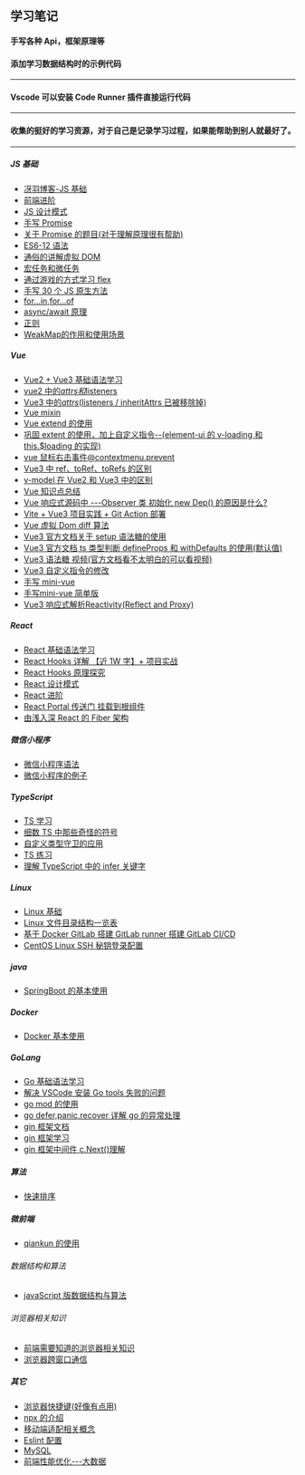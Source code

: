 <!--
 * @Author: your name
 * @Date: 2021-03-30 23:20:13
 * @LastEditTime: 2021-12-10 22:01:49
 * @LastEditors: GZH
 * @Description: In User Settings Edit
 * @FilePath: \rewrite\README.md
-->

## 学习笔记

#### 手写各种 Api，框架原理等

#### 添加学习数据结构时的示例代码

---

#### Vscode 可以安装 Code Runner 插件直接运行代码

---

#### 收集的挺好的学习资源，对于自己是记录学习过程，如果能帮助到别人就最好了。

---

##### JS 基础

- [冴羽博客-JS 基础](https://github.com/mqyqingfeng/Blog)
- [前端进阶](https://github.com/sl1673495/blogs/issues/37)
- [JS 设计模式](https://juejin.cn/book/6844733790204461070)
- [手写 Promise](https://www.bilibili.com/video/BV1GA411x7z1?p=25)
- [关于 Promise 的题目(对于理解原理很有帮助)](https://juejin.cn/post/6844904077537574919#heading-3)
- [ES6-12 语法](https://juejin.cn/post/6995334897065787422?share_token=1138e1e2-98cd-462d-9e69-fed483c410f3#heading-2)
- [通俗的讲解虚拟 DOM](https://juejin.cn/post/6994959998283907102#heading-0)
- [宏任务和微任务](https://juejin.cn/post/6844904004007247880#heading-10)
- [通过游戏的方式学习 flex](http://flexboxfroggy.com/#zh-cn)
- [手写 30 个 JS 原生方法](https://juejin.cn/post/7002248038529892383#heading-4)
- [for...in,for...of](https://www.zhangxinxu.com/wordpress/2018/08/for-in-es6-for-of/)
- [async/await 原理](https://juejin.cn/post/7007031572238958629)
- [正则](https://juejin.cn/post/6844903845227659271#heading-0)
- [WeakMap的作用和使用场景](https://www.jianshu.com/p/f698d90836f4)

##### Vue

- [Vue2 + Vue3 基础语法学习](https://www.bilibili.com/video/BV1Zy4y1K7SH)
- [vue2 中的$attrs和$listeners](https://segmentfault.com/a/1190000022708579)
- [Vue3 中的$attrs($listeners / inheritAttrs 已被移除掉) ](https://codeantenna.com/a/VJIajdNC5s)
- [Vue mixin](https://segmentfault.com/a/1190000014991578)
- [Vue extend 的使用](https://www.jianshu.com/p/7f5c4d0804ce)
- [巩固 extent 的使用，加上自定义指令--(element-ui 的 v-loading 和 this.$loading 的实现)](https://segmentfault.com/a/1190000018535744)
- [vue 鼠标右击事件@contextmenu.prevent](https://blog.csdn.net/jyn15159/article/details/116445826)
- [Vue3 中 ref、toRef、toRefs 的区别](https://juejin.cn/post/6954789258607460359)
- [v-model 在 Vue2 和 Vue3 中的区别](https://juejin.cn/post/6970210247726071845)
- [Vue 知识点总结](https://juejin.cn/post/6984210440276410399#heading-0)
- [Vue 响应式源码中 ---Observer 类 初始化 new Dep() 的原因是什么?](https://zhuanlan.zhihu.com/p/351145163)
- [Vite + Vue3 项目实践 + Git Action 部署](https://www.bilibili.com/video/BV1vX4y1K7bQ?p=15)
- [Vue 虚拟 Dom diff 算法](https://www.bilibili.com/video/BV1Ph41117hq)
- [Vue3 官方文档关于 setup 语法糖的使用](https://v3.cn.vuejs.org/api/sfc-script-setup.html#%E5%9F%BA%E6%9C%AC%E8%AF%AD%E6%B3%95)
- [Vue3 官方文档 ts 类型判断 defineProps 和 withDefaults 的使用(默认值)](https://v3.cn.vuejs.org/api/sfc-script-setup.html#%E4%BB%85%E9%99%90-typescript-%E7%9A%84%E5%8A%9F%E8%83%BD)
- [Vue3 语法糖 视频(官方文档看不太明白的可以看视频)](https://www.bilibili.com/video/BV1Rb4y1C7p3)
- [Vue3 自定义指令的修改](https://juejin.cn/post/6968996649515515917#heading-2)
- [手写 mini-vue](https://www.bilibili.com/video/BV1564y1s7s5)
- [手写mini-vue 简单版](https://www.bilibili.com/video/BV1Rt4y1B7sC?p=1)
- [Vue3 响应式解析Reactivity(Reflect and Proxy)](https://segmentfault.com/a/1190000039365544)

##### React

- [React 基础语法学习](https://www.bilibili.com/video/BV1wy4y1D7JT)
- [React Hooks 详解 【近 1W 字】+ 项目实战](https://juejin.cn/post/6844903985338400782#heading-15)
- [React Hooks 原理探究](https://juejin.cn/post/6891577820821061646)
- [React 设计模式](https://mp.weixin.qq.com/s/dfnajqS0NqTkp7fzK4-4Sw)
- [React 进阶](https://juejin.cn/book/6945998773818490884)
- [React Portal 传送门 挂载到根组件](https://zhuanlan.zhihu.com/p/29880992)
- [由浅入深 React 的 Fiber 架构](https://juejin.cn/post/6844904193958887431#heading-25)

##### 微信小程序

- [微信小程序语法](https://www.bilibili.com/video/BV12K411A7A2?p=15&t=7)
- [微信小程序的例子](https://www.bilibili.com/video/BV1zU4y1t7nT?p=11&spm_id_from=pageDriver)

##### TypeScript

- [TS 学习](https://juejin.cn/post/6872111128135073806#heading-41)
- [细数 TS 中那些奇怪的符号](https://segmentfault.com/a/1190000023943952)
- [自定义类型守卫的应用](https://juejin.cn/post/6844904071334199309)
- [TS 练习](https://github.com/type-challenges/type-challenges/blob/master/README.zh-CN.md)
- [理解 TypeScript 中的 infer 关键字](https://juejin.cn/post/6844904170353328135)

##### Linux

- [Linux 基础](https://juejin.cn/post/6844904090841907213)
- [Linux 文件目录结构一览表](http://c.biancheng.net/view/2833.html)
- [基于 Docker GitLab 搭建 GitLab runner 搭建 GitLab CI/CD](https://www.jianshu.com/p/c6e5e645591c)
- [CentOS Linux SSH 秘钥登录配置](https://majing.io/posts/10000039841225)

##### java
- [SpringBoot 的基本使用](https://www.bilibili.com/video/BV15b4y1a7yG?p=1)

##### Docker

- [Docker 基本使用](https://dockertips.readthedocs.io/en/latest/docker-install/docker-intro.html)

##### GoLang

- [Go 基础语法学习](https://www.bilibili.com/video/BV1gf4y1r79E)
- [解决 VSCode 安装 Go tools 失败的问题](https://l2m2.top/2020/05/26/2020-05-26-fix-golang-tools-failed-on-vscode/)
- [go mod 的使用](https://juejin.cn/post/6844903798658301960)
- [go defer,panic,recover 详解 go 的异常处理](https://www.jianshu.com/p/63e3d57f285f)
- [gin 框架文档](https://www.topgoer.com/gin%E6%A1%86%E6%9E%B6/)
- [gin 框架学习](https://www.bilibili.com/video/BV1gJ411p7xC?p=10&spm_id_from=pageDriver)
- [gin 框架中间件 c.Next()理解](https://blog.csdn.net/big_kevin/article/details/109025888)

##### 算法

- [快速排序](https://www.ruanyifeng.com/blog/2011/04/quicksort_in_javascript.html)

##### 微前端

- [qiankun 的使用](https://juejin.cn/post/7007714510186217508#heading-11)

###### 数据结构和算法

- [javaScript 版数据结构与算法](https://www.bilibili.com/video/BV1r7411n7Pw)

###### 浏览器相关知识

- [前端需要知道的浏览器相关知识](https://juejin.cn/post/6844904021308735502#heading-101)
- [浏览器跨窗口通信](https://juejin.cn/post/7002012595200720927#heading-10)

##### 其它

- [浏览器快捷键(好像有点用)](https://juejin.cn/post/6999126516852490253)
- [npx 的介绍](http://www.ruanyifeng.com/blog/2019/02/npx.html)
- [移动端适配相关概念](https://juejin.cn/post/6844903845617729549#heading-0)
- [Eslint 配置](https://mp.weixin.qq.com/s/QYrive47_wHILPwfTUXBJw?st=08DCBB17353D0FEBF318FB43D22F1898C9C82D873DAB54A2AA44D6C62A33EA77899B5222C5854355952B69DCBC6C38774FB869C1B5407E05FD38779D49C073CC265CE4533EE3362289B90A6EBB80B2F383FF32B93996A433E608674595365019A958C55A410DCF126052F4CA963467E4860055FBE0073EC2D0C14129CA78D966CC0ED65942A3202BE27210B858F30840FD065B54C8F497C1705435D84A3E44DA28E64265D168CC50CA666BF0DABF0FBAA5BFDC94B808F958969A208AB5F036E257319C5DCCE7C8E86736AB1B2D42AC0AD0C17F5A50CA22C918390C229A72F428&vid=1688853214406189&cst=A4DDE2B548B73094D916C665892D1FB5EC2FA40302FB29A4C8588ED51251C4D45A9D1EF02A23E19470FC7D09AFCFE95A&deviceid=2c5712c3-e865-4abc-a913-fb01a2fae7b8&version=3.1.18.6007&platform=win)
- [MySQL](https://www.bilibili.com/video/BV1iq4y1u7vj)
- [前端性能优化---大数据](https://juejin.cn/post/7031923575044964389#heading-0)
